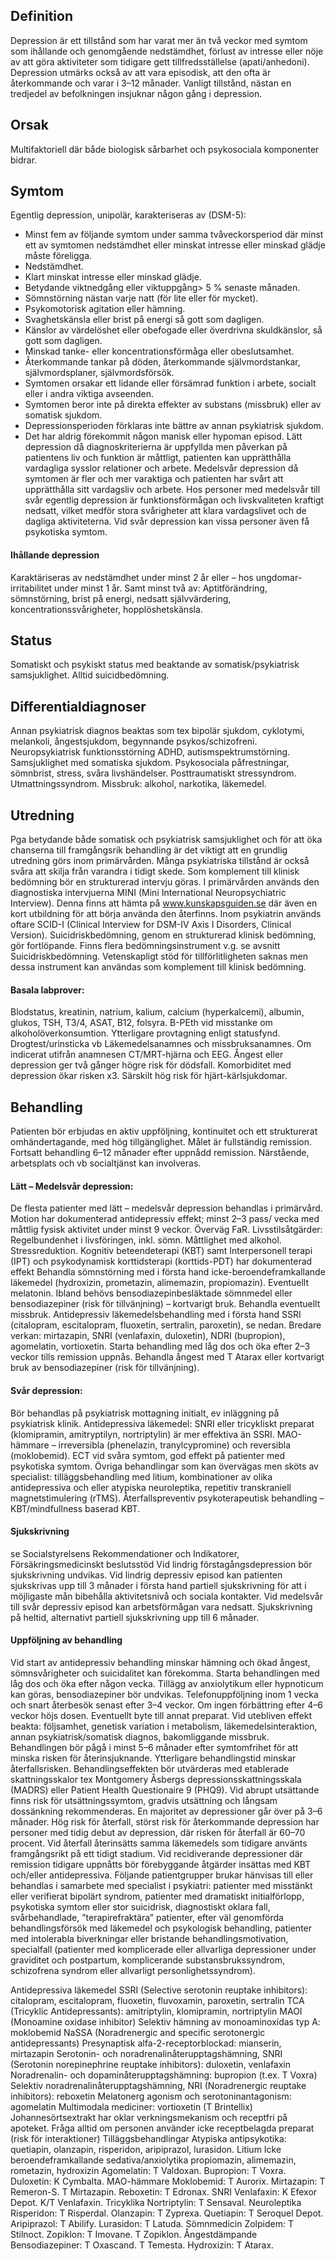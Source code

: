 ## Definition

Depression är ett tillstånd som har varat mer än två veckor med symtom som ihållande och genomgående nedstämdhet, förlust av intresse eller nöje av att göra aktiviteter som tidigare gett tillfredsställelse (apati/anhedoni). Depression utmärks också av att vara episodisk, att den ofta är återkommande och varar i 3–12 månader. Vanligt tillstånd, nästan en tredjedel av befolkningen insjuknar någon gång i depression.

## Orsak

Multifaktoriell där både biologisk sårbarhet och psykosociala komponenter bidrar.

## Symtom

Egentlig depression, unipolär, karakteriseras av (DSM-5):
- Minst fem av följande symtom under samma tvåveckorsperiod där minst ett av symtomen nedstämdhet eller minskat intresse eller minskad glädje måste föreligga.
- Nedstämdhet.
- Klart minskat intresse eller minskad glädje.
- Betydande viktnedgång eller viktuppgång> 5 % senaste månaden.
- Sömnstörning nästan varje natt (för lite eller för mycket).
- Psykomotorisk agitation eller hämning.
- Svaghetskänsla eller brist på energi så gott som dagligen.
- Känslor av värdelöshet eller obefogade eller överdrivna skuldkänslor, så gott som dagligen.
- Minskad tanke- eller koncentrationsförmåga eller obeslutsamhet.
- Återkommande tankar på döden, återkommande självmordstankar, självmordsplaner, självmordsförsök.
- Symtomen orsakar ett lidande eller försämrad funktion i arbete, socialt eller i andra viktiga avseenden.
- Symtomen beror inte på direkta effekter av substans (missbruk) eller av somatisk sjukdom.
- Depressionsperioden förklaras inte bättre av annan psykiatrisk sjukdom.
- Det har aldrig förekommit någon manisk eller hypoman episod.
Lätt depression då diagnoskriterierna är uppfyllda men påverkan på patientens liv och funktion är måttligt, patienten kan upprätthålla vardagliga sysslor relationer och arbete.
Medelsvår depression då symtomen är fler och mer varaktiga och patienten har svårt att upprätthålla sitt vardagsliv och arbete.
Hos personer med medelsvår till svår egentlig depression är funktionsförmågan och livskvaliteten kraftigt nedsatt, vilket medför stora svårigheter att klara vardagslivet och de dagliga aktiviteterna.
Vid svår depression kan vissa personer även få psykotiska symtom.

#### Ihållande depression

Karaktäriseras av nedstämdhet under minst 2 år eller – hos ungdomar-irritabilitet under minst 1 år. Samt minst två av: Aptitförändring, sömnstörning, brist på energi, nedsatt självvärdering, koncentrationssvårigheter, hopplöshetskänsla.

## Status

Somatiskt och psykiskt status med beaktande av somatisk/psykiatrisk samsjuklighet.
Alltid suicidbedömning. 

## Differentialdiagnoser

Annan psykiatrisk diagnos beaktas som tex bipolär sjukdom, cyklotymi, melankoli, ångestsjukdom, begynnande psykos/schizofreni.
Neuropsykiatrisk funktionsstörning ADHD, autismspektrumstörning.
Samsjuklighet med somatiska sjukdom.
Psykosociala påfrestningar, sömnbrist, stress, svåra livshändelser. Posttraumatiskt stressyndrom. Utmattningssyndrom.
Missbruk: alkohol, narkotika, läkemedel.

## Utredning

Pga betydande både somatisk och psykiatrisk samsjuklighet och för att öka chanserna till framgångsrik behandling är det viktigt att en grundlig utredning görs inom primärvården. Många psykiatriska tillstånd är också svåra att skilja från varandra i tidigt skede. Som komplement till klinisk bedömning bör en strukturerad intervju göras. I primärvården används den diagnostiska intervjuerna MINI (Mini International Neuropsychiatric Interview). Denna finns att hämta på www.kunskapsguiden.se där även en kort utbildning för att börja använda den återfinns. Inom psykiatrin används oftare SCID-I (Clinical Interview for DSM-IV Axis I Disorders, Clinical Version).
Suicidriskbedömning, genom en strukturerad klinisk bedömning, gör fortlöpande. Finns flera bedömningsinstrument v.g. se avsnitt Suicidriskbedömning. Vetenskapligt stöd för tillförlitligheten saknas men dessa instrument kan användas som komplement till klinisk bedömning.

#### Basala labprover:

Blodstatus, kreatinin, natrium, kalium, calcium (hyperkalcemi), albumin, glukos, TSH, T3/4, ASAT, B12, folsyra. B-PEth vid misstanke om alkoholöverkonsumtion. Ytterligare provtagning enligt statusfynd. Drogtest/urinsticka vb
Läkemedelsanamnes och missbruksanamnes.
Om indicerat utifrån anamnesen CT/MRT-hjärna och EEG.
Ångest eller depression ger två gånger högre risk för dödsfall.
Komorbiditet med depression ökar risken x3. Särskilt hög risk för hjärt-kärlsjukdomar.

## Behandling

Patienten bör erbjudas en aktiv uppföljning, kontinuitet och ett strukturerat omhändertagande, med hög tillgänglighet. Målet är fullständig remission. Fortsatt behandling 6–12 månader efter uppnådd remission. Närstående, arbetsplats och vb socialtjänst kan involveras.

#### Lätt – Medelsvår depression:

De flesta patienter med lätt – medelsvår depression behandlas i primärvård.
Motion har dokumenterad antidepressiv effekt; minst 2–3 pass/ vecka med måttlig fysisk aktivitet under minst 9 veckor. Överväg FaR.
Livsstilsåtgärder: Regelbundenhet i livsföringen, inkl. sömn. Måttlighet med alkohol. Stressreduktion.
Kognitiv beteendeterapi (KBT) samt Interpersonell terapi (IPT) och psykodynamisk korttidsterapi (korttids-PDT) har dokumenterad effekt
Behandla sömnstörning med i första hand icke-beroendeframkallande läkemedel (hydroxizin, prometazin, alimemazin, propiomazin). Eventuellt melatonin. Ibland behövs bensodiazepinbesläktade sömnmedel eller bensodiazepiner (risk för tillvänjning) – kortvarigt bruk.
Behandla eventuellt missbruk.
Antidepressiv läkemedelsbehandling med i första hand SSRI (citalopram, escitalopram, fluoxetin, sertralin, paroxetin), se nedan. Bredare verkan: mirtazapin, SNRI (venlafaxin, duloxetin), NDRI (bupropion), agomelatin, vortioxetin. Starta behandling med låg dos och öka efter 2–3 veckor tills remission uppnås.
Behandla ångest med T Atarax eller kortvarigt bruk av bensodiazepiner (risk för tillvänjning).

#### Svår depression:

Bör behandlas på psykiatrisk mottagning initialt, ev inläggning på psykiatrisk klinik.
Antidepressiva läkemedel: SNRI eller tricykliskt preparat (klomipramin, amitryptilyn, nortriptylin) är mer effektiva än SSRI. MAO-hämmare – irreversibla (phenelazin, tranylcypromine) och reversibla (moklobemid).
ECT vid svåra symtom, god effekt på patienter med psykotiska symtom.
Övriga behandlingar som kan övervägas men sköts av specialist: tilläggsbehandling med litium, kombinationer av olika antidepressiva och eller atypiska neuroleptika, repetitiv transkraniell magnetstimulering (rTMS).
Återfallspreventiv psykoterapeutisk behandling – KBT/mindfullness baserad KBT.

#### Sjukskrivning

se Socialstyrelsens Rekommendationer och Indikatorer, Försäkringsmedicinskt beslutsstöd
Vid lindrig förstagångsdepression bör sjukskrivning undvikas.
Vid lindrig depressiv episod kan patienten sjukskrivas upp till 3 månader i första hand partiell sjukskrivning för att i möjligaste mån bibehålla aktivitetsnivå och sociala kontakter.
Vid medelsvår till svår depressiv episod kan arbetsförmågan vara nedsatt. Sjukskrivning på heltid, alternativt partiell sjukskrivning upp till 6 månader.

#### Uppföljning av behandling

Vid start av antidepressiv behandling minskar hämning och ökad ångest, sömnsvårigheter och suicidalitet kan förekomma. Starta behandlingen med låg dos och öka efter någon vecka. Tillägg av anxiolytikum eller hypnoticum kan göras, bensodiazepiner bör undvikas. Telefonuppföljning inom 1 vecka och snart återbesök senast efter 3–4 veckor.
Om ingen förbättring efter 4–6 veckor höjs dosen. Eventuellt byte till annat preparat. Vid utebliven effekt beakta: följsamhet, genetisk variation i metabolism, läkemedelsinteraktion, annan psykiatrisk/somatisk diagnos, bakomliggande missbruk.
Behandlingen bör pågå i minst 5–6 månader efter symtomfrihet för att minska risken för återinsjuknande. Ytterligare behandlingstid minskar återfallsrisken.
Behandlingseffekten bör utvärderas med etablerade skattningsskalor tex Montgomery Åsbergs depressionsskattningsskala (MADRS) eller Patient Health Questionaire 9 (PHQ9).
Vid abrupt utsättande finns risk för utsättningssymtom, gradvis utsättning och långsam dossänkning rekommenderas.
En majoritet av depressioner går över på 3–6 månader. Hög risk för återfall, störst risk för återkommande depression har personer med tidig debut av depression, där risken för återfall är 60–70 procent. Vid återfall återinsätts samma läkemedels som tidigare använts framgångsrikt på ett tidigt stadium. Vid recidiverande depressioner där remission tidigare uppnåtts bör förebyggande åtgärder insättas med KBT och/eller antidepressiva.
Följande patientgrupper brukar hänvisas till eller behandlas i samarbete med specialist i psykiatri: patienter med misstänkt eller verifierat bipolärt syndrom, patienter med dramatiskt initialförlopp, psykotiska symtom eller stor suicidrisk, diagnostiskt oklara fall, svårbehandlade, ”terapirefraktära” patienter, efter väl genomförda behandlingsförsök med läkemedel och psykologisk behandling, patienter med intolerabla biverkningar eller bristande behandlingsmotivation, specialfall (patienter med komplicerade eller allvarliga depressioner under graviditet och postpartum, komplicerande substansbrukssyndrom, schizofrena syndrom eller allvarligt personlighetssyndrom).


Antidepressiva läkemedel
SSRI (Selective serotonin reuptake inhibitors): citalopram, escitalopram, fluoxetin, fluvoxamin, paroxetin, sertralin
TCA (Tricyklic Antidepressants): amitriptylin, klomipramin, nortriptylin
MAOI (Monoamine oxidase inhibitor) Selektiv hämning av monoaminoxidas typ A: moklobemid
NaSSA (Noradrenergic and specific serotonergic antidepressants) Presynaptisk alfa-2-receptorblockad: mianserin, mirtazapin
Serotonin- och noradrenalinåterupptagshämning, SNRI (Serotonin norepinephrine reuptake inhibitors): duloxetin, venlafaxin
Noradrenalin- och dopaminåterupptagshämning: bupropion (t.ex. T Voxra)
Selektiv noradrenalinåterupptagshämning, NRI (Noradrenergic reuptake inhibitors): reboxetin
Melatonerg agonism och serotoninantagonism: agomelatin
Multimodala mediciner: vortioxetin (T Brintellix)
Johannesörtsextrakt har oklar verkningsmekanism och receptfri på apoteket. Fråga alltid om personen använder icke receptbelagda preparat (risk för interaktioner)
Tilläggsbehandlingar
Atypiska antipsykotika: quetiapin, olanzapin, risperidon, aripiprazol, lurasidon.
Litium
Icke beroendeframkallande sedativa/anxiolytika
propiomazin, alimemazin, rometazin, hydroxizin
Agomelatin: T Valdoxan.
Bupropion: T Voxra.
Duloxetin: K Cymbalta.
MAO-hämmare Moklobemid: T Aurorix.
Mirtazapin: T Remeron-S. T Mirtazapin.
Reboxetin: T Edronax.
SNRI Venlafaxin: K Efexor Depot. K/T Venlafaxin.
Tricyklika Nortriptylin: T Sensaval.
Neuroleptika
Risperidon: T Risperdal. Olanzapin: T Zyprexa. Quetiapin: T Seroquel Depot. Aripiprazol: T Abilify. Lurasidon: T Latuda.
Sömnmedicin
Zolpidem: T Stilnoct. Zopiklon: T Imovane. T Zopiklon.
Ångestdämpande 
Bensodiazepiner: T Oxascand. T Temesta.
Hydroxizin: T Atarax.

